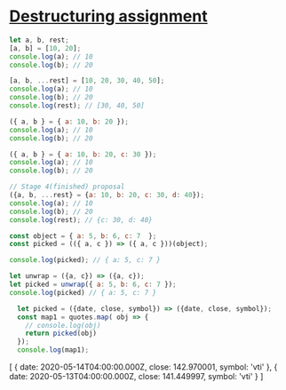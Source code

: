 # [Destructuring assignment](https://developer.mozilla.org/en-US/docs/Web/JavaScript/Reference/Operators/Destructuring_assignment)

```js
let a, b, rest;
[a, b] = [10, 20];
console.log(a); // 10
console.log(b); // 20

[a, b, ...rest] = [10, 20, 30, 40, 50];
console.log(a); // 10
console.log(b); // 20
console.log(rest); // [30, 40, 50]

({ a, b } = { a: 10, b: 20 });
console.log(a); // 10
console.log(b); // 20

({ a, b } = { a: 10, b: 20, c: 30 });
console.log(a); // 10
console.log(b); // 20

// Stage 4(finished) proposal
({a, b, ...rest} = {a: 10, b: 20, c: 30, d: 40});
console.log(a); // 10
console.log(b); // 20
console.log(rest); // {c: 30, d: 40}
```

```js
const object = { a: 5, b: 6, c: 7  };
const picked = (({ a, c }) => ({ a, c }))(object);

console.log(picked); // { a: 5, c: 7 }

let unwrap = ({a, c}) => ({a, c});
let picked = unwrap({ a: 5, b: 6, c: 7 });
console.log(picked) // { a: 5, c: 7 }
```

```js
  let picked = ({date, close, symbol}) => ({date, close, symbol});
  const map1 = quotes.map( obj => {
    // console.log(obj)
    return picked(obj)
  });
  console.log(map1);
```

  [
    { date: 2020-05-14T04:00:00.000Z, close: 142.970001, symbol: 'vti' },
    { date: 2020-05-13T04:00:00.000Z, close: 141.449997, symbol: 'vti' }
  ]